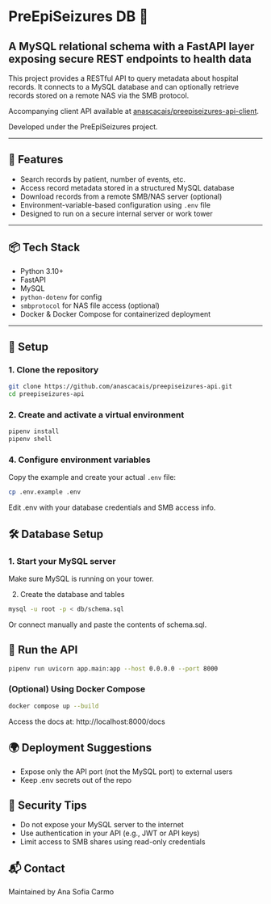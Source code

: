 # PreEpiSeizures DB 🏥

## A MySQL relational schema with a FastAPI layer exposing secure REST endpoints to health data

This project provides a RESTful API to query metadata about hospital records. It connects to a MySQL database and can optionally retrieve records stored on a remote NAS via the SMB protocol.

Accompanying client API available at [anascacais/preepiseizures-api-client](https://github.com/anascacais/preepiseizures-api-client).

Developed under the PreEpiSeizures project.

---

## 🚀 Features

- Search records by patient, number of events, etc.
- Access record metadata stored in a structured MySQL database
- Download records from a remote SMB/NAS server (optional)
- Environment-variable-based configuration using `.env` file
- Designed to run on a secure internal server or work tower

---

## 📦 Tech Stack

- Python 3.10+
- FastAPI
- MySQL
- `python-dotenv` for config
- `smbprotocol` for NAS file access (optional)
- Docker & Docker Compose for containerized deployment

---

## 🔧 Setup

### 1. Clone the repository

```bash
git clone https://github.com/anascacais/preepiseizures-api.git
cd preepiseizures-api
```

### 2. Create and activate a virtual environment

```bash
pipenv install
pipenv shell
```

### 4. Configure environment variables

Copy the example and create your actual `.env` file:

```bash
cp .env.example .env
```

Edit .env with your database credentials and SMB access info.

## 🛠️ Database Setup

### 1. Start your MySQL server

Make sure MySQL is running on your tower.

2. Create the database and tables

```bash
mysql -u root -p < db/schema.sql
```

Or connect manually and paste the contents of schema.sql.

## 🚀 Run the API

```bash
pipenv run uvicorn app.main:app --host 0.0.0.0 --port 8000
```

### (Optional) Using Docker Compose

```bash
docker compose up --build
```

Access the docs at: http://localhost:8000/docs

## 🌍 Deployment Suggestions

- Expose only the API port (not the MySQL port) to external users
- Keep .env secrets out of the repo

## 🔐 Security Tips

- Do not expose your MySQL server to the internet
- Use authentication in your API (e.g., JWT or API keys)
- Limit access to SMB shares using read-only credentials

## 📬 Contact

Maintained by Ana Sofia Carmo
